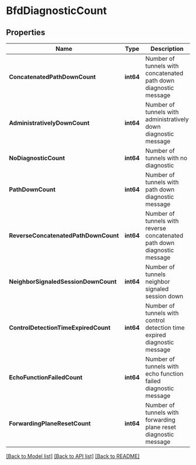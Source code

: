 # BfdDiagnosticCount

## Properties
Name | Type | Description | Notes
------------ | ------------- | ------------- | -------------
**ConcatenatedPathDownCount** | **int64** | Number of tunnels with concatenated path down diagnostic message | [optional] [default to null]
**AdministrativelyDownCount** | **int64** | Number of tunnels with administratively down diagnostic message | [optional] [default to null]
**NoDiagnosticCount** | **int64** | Number of tunnels with no diagnostic | [optional] [default to null]
**PathDownCount** | **int64** | Number of tunnels with path down diagnostic message | [optional] [default to null]
**ReverseConcatenatedPathDownCount** | **int64** | Number of tunnels with reverse concatenated path down diagnostic message | [optional] [default to null]
**NeighborSignaledSessionDownCount** | **int64** | Number of tunnels neighbor signaled session down | [optional] [default to null]
**ControlDetectionTimeExpiredCount** | **int64** | Number of tunnels with control detection time expired diagnostic message | [optional] [default to null]
**EchoFunctionFailedCount** | **int64** | Number of tunnels with echo function failed diagnostic message | [optional] [default to null]
**ForwardingPlaneResetCount** | **int64** | Number of tunnels with forwarding plane reset diagnostic message | [optional] [default to null]

[[Back to Model list]](../README.md#documentation-for-models) [[Back to API list]](../README.md#documentation-for-api-endpoints) [[Back to README]](../README.md)

